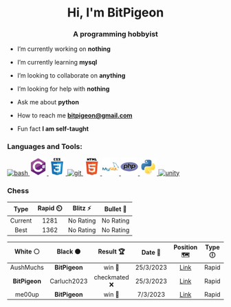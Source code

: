 <h1 align="center">Hi, I'm BitPigeon</h1>
<h3 align="center">A programming hobbyist</h3>


- I’m currently working on **nothing**

- I’m currently learning **mysql**

- I’m looking to collaborate on **anything**

- I’m looking for help with **nothing**

- Ask me about **python**

- How to reach me **bitpigeon@gmail.com**

- Fun fact **I am self-taught**

<!--<h3 align="left">Connect with me:</h3>
<p align="left">
<a href="https://dev.to/bitpigeon" target="blank"><img align="center" src="https://raw.githubusercontent.com/rahuldkjain/github-profile-readme-generator/master/src/images/icons/Social/devto.svg" alt="bitpigeon" height="30" width="40" /></a>
<a href="https://stackoverflow.com/users/bitpigeon" target="blank"><img align="center" src="https://raw.githubusercontent.com/rahuldkjain/github-profile-readme-generator/master/src/images/icons/Social/stack-overflow.svg" alt="bitpigeon" height="30" width="40" /></a>
</p> -->

<h3 align="left">Languages and Tools:</h3>
<p align="left"> <a href="https://www.gnu.org/software/bash/" target="_blank" rel="noreferrer"> <img src="https://www.vectorlogo.zone/logos/gnu_bash/gnu_bash-icon.svg" alt="bash" width="40" height="40"/> </a> <a href="https://www.w3schools.com/cs/" target="_blank" rel="noreferrer"> <img src="https://raw.githubusercontent.com/devicons/devicon/master/icons/csharp/csharp-original.svg" alt="csharp" width="40" height="40"/> </a> <a href="https://www.w3schools.com/css/" target="_blank" rel="noreferrer"> <img src="https://raw.githubusercontent.com/devicons/devicon/master/icons/css3/css3-original-wordmark.svg" alt="css3" width="40" height="40"/> </a> <a href="https://git-scm.com/" target="_blank" rel="noreferrer"> <img src="https://www.vectorlogo.zone/logos/git-scm/git-scm-icon.svg" alt="git" width="40" height="40"/> </a> <a href="https://www.w3.org/html/" target="_blank" rel="noreferrer"> <img src="https://raw.githubusercontent.com/devicons/devicon/master/icons/html5/html5-original-wordmark.svg" alt="html5" width="40" height="40"/> </a> <a href="https://www.mysql.com/" target="_blank" rel="noreferrer"> <img src="https://raw.githubusercontent.com/devicons/devicon/master/icons/mysql/mysql-original-wordmark.svg" alt="mysql" width="40" height="40"/> </a> <a href="https://www.php.net" target="_blank" rel="noreferrer"> <img src="https://raw.githubusercontent.com/devicons/devicon/master/icons/php/php-original.svg" alt="php" width="40" height="40"/> </a> <a href="https://www.python.org" target="_blank" rel="noreferrer"> <img src="https://raw.githubusercontent.com/devicons/devicon/master/icons/python/python-original.svg" alt="python" width="40" height="40"/> </a> <a href="https://unity.com/" target="_blank" rel="noreferrer"> <img src="https://www.vectorlogo.zone/logos/unity3d/unity3d-icon.svg" alt="unity" width="40" height="40"/> </a> </p>

### Chess

<!--START_SECTION:chessStats-->
<!-- Automatically generated with https://github.com/Balastrong/chess-stats-action -->

| Type | Rapid ⏲️ | Blitz ⚡ | Bullet 🔫 |
|:---:|:---:|:---:|:---:|
| Current | 1281 | No Rating | No Rating |
| Best | 1362 | No Rating | No Rating |

| White ⚪ | Black ⚫ | Result 🏆 | Date 📅 | Position 🗺️ | Type 🕕 |
|:---:|:---:|:---:|:---:|:---:|:---:|
| AushMuchs | **BitPigeon** | win 🥇 | 25/3/2023 | <a href="http://www.ee.unb.ca/cgi-bin/tervo/fen.pl?select=8/p1p3p1/n5k1/4q3/4P3/5B2/P2K1P2/8 w - -">Link</a> | Rapid |
| **BitPigeon** | Carluch2023 | checkmated ❌ | 25/3/2023 | <a href="http://www.ee.unb.ca/cgi-bin/tervo/fen.pl?select=r3k2r/ppp1nppp/3p4/2b5/2B1PP2/2N4b/PPP2PqP/R1BQR2K w kq -">Link</a> | Rapid |
| me00up | **BitPigeon** | win 🥇 | 7/3/2023 | <a href="http://www.ee.unb.ca/cgi-bin/tervo/fen.pl?select=2r5/8/p7/1r6/p5k1/8/4K3/8 w - -">Link</a> | Rapid |

<!--END_SECTION:chessStats-->
